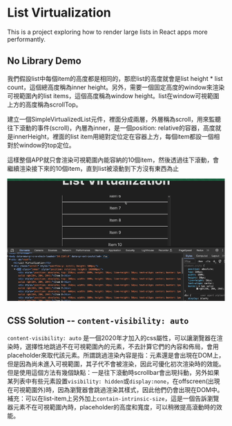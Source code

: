 # List Virtualization

This is a project exploring how to render large lists in React apps more performantly.

## No Library Demo
我們假設list中每個item的高度都是相同的，那麽list的高度就會是list height * list count，這個總高度稱為inner height。另外，需要一個固定高度的window來渲染可視範圍內的list items，這個高度稱為window height。list在window可視範圍上方的高度稱為scrollTop。

建立一個SimpleVirtualizedList元件，裡面分成兩層，外層稱為scroll，用來監聽往下滾動的事件(scroll)，內層為inner，是一個position: relative的容器，高度就是innerHeight，裡面的list item用絕對定位定在容器上方，每個item都設一個相對於window的top定位。

這樣整個APP就只會渲染可視範圍內能容納的10個item，然後透過往下滾動，會繼續渲染接下來的10個item，直到list被滾動到下方沒有東西為止

<img src="src/assets/no-library-demo.gif" alt="no-library" />

## CSS Solution -- ```content-visibility: auto```
```content-visibility: auto``` 是一個2020年才加入的css屬性，可以讓瀏覽器在渲染時，選擇性地跳過不在可視範圍內的元素，不去計算它們的內容和佈局，會用placeholder來取代該元素。所謂跳過渲染內容是指：元素還是會出現在DOM上，但是因為尚未進入可視範圍，其子代不會被渲染，因此可優化初次渲染時的效能。但是使用這個方法有幾個缺點：一是往下滾動時scrollbar會出現抖動，另外如果某列表中有些元素設置``visibility: hidden``或``display:none``，在offscreen(出現在可視範圍外)時，因為瀏覽器會跳過渲染其樣式，因此他們仍會出現在DOM中。
補充：可以在list-item上另外加上```contain-intrinsic-size```，這是一個告訴瀏覽器元素不在可視範圍內時，placeholder的高度和寬度，可以稍微提高滾動時的效能。